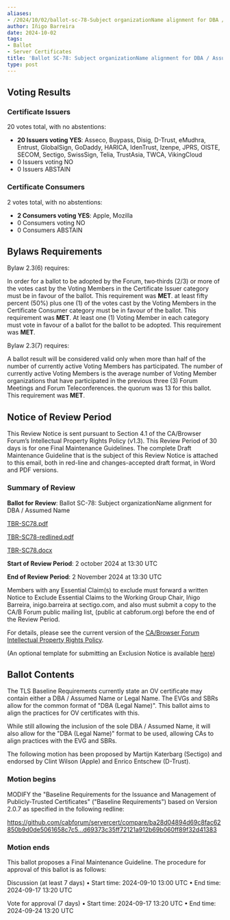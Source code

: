 ```yaml
---
aliases:
- /2024/10/02/ballot-sc-78-Subject organizationName alignment for DBA / Assumed Name
author: Iñigo Barreira
date: 2024-10-02
tags:
- Ballot
- Server Certificates
title: 'Ballot SC-78: Subject organizationName alignment for DBA / Assumed Name'
type: post
---
```


## Voting Results

### Certificate Issuers

20 votes total, with no abstentions:

- **20 Issuers voting YES**: Asseco, Buypass, Disig, D-Trust, eMudhra, Entrust, GlobalSign, GoDaddy, HARICA, IdenTrust, Izenpe, JPRS, OISTE, SECOM, Sectigo, SwissSign, Telia, TrustAsia, TWCA, VikingCloud
- 0 Issuers voting NO
- 0 Issuers ABSTAIN

### Certificate Consumers

2 votes total, with no abstentions:

- **2 Consumers voting YES**: Apple, Mozilla
- 0 Consumers voting NO
- 0 Consumers ABSTAIN

## Bylaws Requirements

Bylaw 2.3(6) requires:

In order for a ballot to be adopted by the Forum, two‐thirds (2/3) or more of the votes cast by the Voting Members in the Certificate Issuer category must be in favour of the ballot. This requirement was **MET**.
at least fifty percent (50%) plus one (1) of the votes cast by the Voting Members in the Certificate Consumer category must be in favour of the ballot. This requirement was **MET**.
At least one (1) Voting Member in each category must vote in favour of a ballot for the ballot to be adopted. This requirement was **MET**.

Bylaw 2.3(7) requires:

A ballot result will be considered valid only when more than half of the number of currently active Voting Members has participated. The number of currently active Voting Members is the average number of Voting Member organizations that have participated in the previous three (3) Forum Meetings and Forum Teleconferences.
the quorum was 13 for this ballot. This requirement was **MET**.

## Notice of Review Period

This Review Notice is sent pursuant to Section 4.1 of the CA/Browser Forum’s Intellectual Property Rights Policy (v1.3). This Review Period of 30 days is for one Final Maintenance Guidelines. The complete Draft Maintenance Guideline that is the subject of this Review Notice is attached to this email, both in red-line and changes-accepted draft format, in Word and PDF versions.

### Summary of Review

**Ballot for Review**: Ballot SC-78: Subject organizationName alignment for DBA / Assumed Name

[TBR-SC78.pdf](BR-SC78.pdf)

[TBR-SC78-redlined.pdf](BR-SC78-redlined.pdf)

[TBR-SC78.docx](BR-SC78.docx)

**Start of Review Period**: 2 october 2024 at 13:30 UTC

**End of Review Period**: 2 November 2024 at 13:30 UTC

Members with any Essential Claim(s) to exclude must forward a written Notice to Exclude Essential Claims to the Working Group Chair, Iñigo Barreira, inigo.barreira at sectigo.com, and also must submit a copy to the CA/B Forum public mailing list, (public at cabforum.org) before the end of the Review Period.

For details, please see the current version of the [CA/Browser Forum Intellectual Property Rights Policy](/uploads/CABF-IPR-Policy-v.1.3_4APR18.pdf).

(An optional template for submitting an Exclusion Notice is available [here](/uploads/Template-for-Exclusion-Notice.pdf))

## Ballot Contents

The TLS Baseline Requirements currently state an OV certificate may contain either a DBA / Assumed Name or Legal Name. The EVGs and SBRs allow for the common format of "DBA (Legal Name)". This ballot aims to align the practices for OV certificates with this. 

While still allowing the inclusion of the sole DBA / Assumed Name, it will also allow for the "DBA (Legal Name)" format to be used, allowing CAs to align practices with the EVG and SBRs.
 
The following motion has been proposed by Martijn Katerbarg (Sectigo) and endorsed by Clint Wilson (Apple) and Enrico Entschew (D-Trust).


### Motion begins

MODIFY the "Baseline Requirements for the Issuance and Management of Publicly-Trusted Certificates" ("Baseline Requirements") based on Version 2.0.7 as specified in the following redline:
 
https://github.com/cabforum/servercert/compare/ba28d04894d69c8fac62850b9d0de5061658c7c5...d69373c35ff72121a912b69b060ff89f32d41383

### Motion ends

This ballot proposes a Final Maintenance Guideline. The procedure for approval of this ballot is as follows:
 
Discussion (at least 7 days)
•	Start time: 2024-09-10 13:00 UTC
•	End time: 2024-09-17 13:20 UTC
 
Vote for approval (7 days)
•	Start time: 2024-09-17 13:20 UTC
•	End time: 2024-09-24 13:20 UTC





